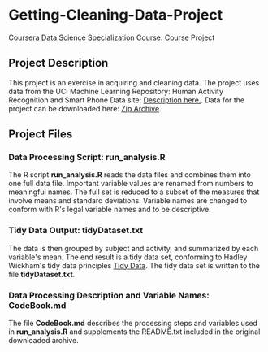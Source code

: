 # Getting-Cleaning-Data-Project
Coursera Data Science Specialization Course: Course Project

## Project Description
This project is an exercise in acquiring and cleaning data. 
The project uses data from the UCI Machine Learning Repository: Human Activity Recognition and Smart Phone Data site: [Description here.](http://archive.ics.uci.edu/ml/datasets/Human+Activity+Recognition+Using+Smartphones). Data for the project can be downloaded here: [Zip Archive](https://d396qusza40orc.cloudfront.net/getdata%2Fprojectfiles%2FUCI%20HAR%20Dataset.zip).

## Project Files

### Data Processing Script: run_analysis.R
The R script **run_analysis.R** reads the data files and combines them into one full data file.  Important variable values are renamed from numbers to meaningful names. The full set is reduced to a subset of the measures that involve means and standard deviations. Variable names are changed to conform with R's legal variable names and to be descriptive.

### Tidy Data Output: tidyDataset.txt
The data is then grouped by subject and activity, and summarized by each variable's mean. The end result is a tidy data set, conforming to Hadley Wickham's tidy data principles [Tidy Data](https://www.jstatsoft.org/article/view/v059i10).  The tidy data set is written to the file **tidyDataset.txt**.

### Data Processing Description and Variable Names: CodeBook.md
The file **CodeBook.md** describes the processing steps and variables used in **run_analysis.R** and supplements the README.txt included in the original downloaded archive.

